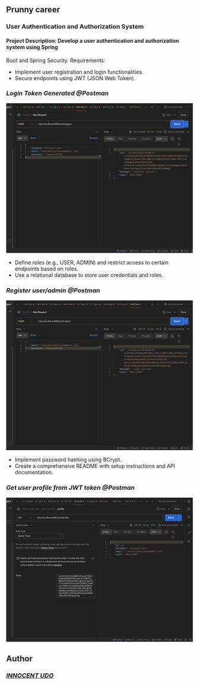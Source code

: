 ## Prunny career

### User Authentication and Authorization System
#### Project Description: Develop a user authentication and authorization system using Spring
Boot and Spring Security.
Requirements:

- Implement user registration and login functionalities.
- Secure endpoints using JWT (JSON Web Token).

### ___Login Token Generated @Postman___
<img src="https://github.com/Innocentsax/Prunny_career/blob/main/Images/Screenshot%202024-07-03%20at%208.05.26%20PM.png">


- Define roles (e.g., USER, ADMIN) and restrict access to certain endpoints based on
roles.
- Use a relational database to store user credentials and roles.

### ___Register user/admin @Postman___
<img src="https://github.com/Innocentsax/Prunny_career/blob/main/Images/Screenshot%202024-07-03%20at%208.05.56%20PM.png">

- Implement password hashing using BCrypt.
- Create a comprehensive README with setup instructions and API documentation.

### ___Get user profile from JWT token @Postman___
<img src="https://github.com/Innocentsax/Prunny_career/blob/main/Images/Screenshot%202024-07-03%20at%208.06.34%20PM.png">



## Author
### ___[INNOCENT UDO](https://github.com/Innocentsax)___
